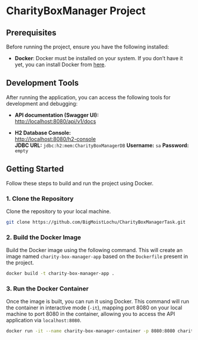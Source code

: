 # CharityBoxManager Project

## Prerequisites

Before running the project, ensure you have the following installed:

- **Docker**: Docker must be installed on your system. If you don’t have it yet, you can install Docker from [here](https://www.docker.com/get-started).
## Development Tools

After running the application, you can access the following tools for development and debugging:

- **API documentation (Swagger UI):**  
  [http://localhost:8080/api/v1/docs](http://localhost:8080/api/v1/docs)

- **H2 Database Console:**  
  [http://localhost:8080/h2-console](http://localhost:8080/h2-console)  
**JDBC URL:** `jdbc:h2:mem:CharityBoxManagerDB`
**Username:** `sa`
**Password:** `empty`

## Getting Started

Follow these steps to build and run the project using Docker.

### 1. Clone the Repository

Clone the repository to your local machine.

```bash
git clone https://github.com/BigMoistLochu/CharityBoxManagerTask.git
```

### 2. Build the Docker Image

Build the Docker image using the following command. This will create an image named `charity-box-manager-app` based on the `Dockerfile` present in the project.

```bash
docker build -t charity-box-manager-app .
```

### 3. Run the Docker Container

Once the image is built, you can run it using Docker. This command will run the container in interactive mode (`-it`), mapping port 8080 on your local machine to port 8080 in the container, allowing you to access the API application via `localhost:8080`.

```bash
docker run -it --name charity-box-manager-container -p 8080:8080 charity-box-manager-app /bin/bash
```




